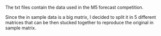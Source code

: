The txt files contain the data used in the M5 forecast competition.

Since the in sample data is a big matrix, I decided to split it in 5 different matrices that can be then stucked together to reproduce the original in sample matrix.
